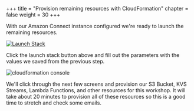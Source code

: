 +++
title = "Provision remaining resources with CloudFormation"
chapter = false
weight = 30
+++

With our Amazon Connect instance configured we're ready to launch the remaining resources.

<p><a href="https://console.aws.amazon.com/cloudformation/home?region=us-east-1#/stacks/new?stackName=AIPoweredSpeechAnalytics&templateURL=https:%2F%2Fs3.amazonaws.com%2Fsolutions-reference%2FAI-powered-speech-analytics-for-amazon-connect%2Flatest%2FAI-powered-speech-analytics-for-amazon-connect.template" target="_blank" rel="noopener noreferrer"><img alt="Launch Stack" src="https://cdn.rawgit.com/buildkite/cloudformation-launch-stack-button-svg/master/launch-stack.svg"></a></p>

Click the launch stack button above and fill out the parameters with the values we saved from the previous step.

![cloudformation console](/images/connect-transcribe/cloudformation.png)

We'll click through the next few screens and provision our S3 Bucket, KVS Streams, Lambda Functions, and other resources for this workshop. It will take about 20 minutes to provision all of these resources so this is a good time to stretch and check some emails.
